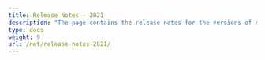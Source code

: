```yaml
---
title: Release Notes - 2021
description: "The page contains the release notes for the versions of Aspose.Tasks for .NET released in 2021."
type: docs
weight: 9
url: /net/release-notes-2021/
---
```

